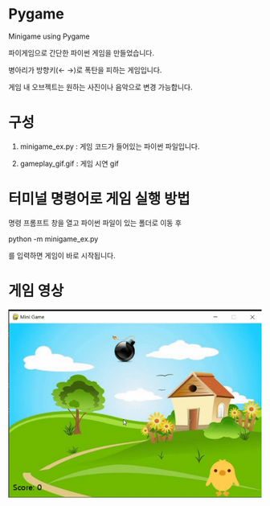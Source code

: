 # Pygame
Minigame using Pygame

파이게임으로 간단한 파이썬 게임을 만들었습니다.

병아리가 방향키(← →)로 폭탄을 피하는 게임입니다.

게임 내 오브젝트는 원하는 사진이나 음악으로 변경 가능합니다.


# 구성

1. minigame_ex.py
 : 게임 코드가 들어있는 파이썬 파일입니다.

2. gameplay_gif.gif
 : 게임 시연 gif

# 터미널 명령어로 게임 실행 방법
명령 프롬프트 창을 열고
파이썬 파일이 있는 폴더로 이동 후

python -m minigame_ex.py

를 입력하면 게임이 바로 시작됩니다.

# 게임 영상

<img src="https://github.com/ElenaLim/Pygame/blob/main/gameplay_gif.gif">
